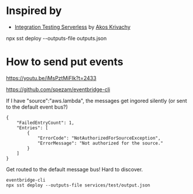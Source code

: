


# Inspired by

* [Integration Testing Serverless](https://www.youtube.com/watch?v=s8tO-ymVQPg&list=PLDIu7GWCCNTLdyHlcpeQ8nbE6xt7YKpOY&index=3&t=2412s) by [Akos Krivachy](https://twitter.com/akoskrivachy)

npx sst deploy --outputs-file outputs.json


# How to send put events

https://youtu.be/iMsPztMiFIk?t=2433


https://github.com/spezam/eventbridge-cli


If I have "source":"aws.lambda", the messages get ingored silently (or sent to the default event bus?)
```
{
    "FailedEntryCount": 1,
    "Entries": [
        {
            "ErrorCode": "NotAuthorizedForSourceException",
            "ErrorMessage": "Not authorized for the source."
        }
    ]
}
```

Get routed to the default message bus! Hard to discover.

```
eventbridge-cli
npx sst deploy --outputs-file services/test/output.json
```
